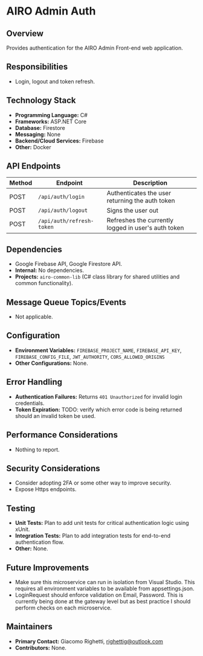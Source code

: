 ﻿# AIRO Admin Auth

## Overview
Provides authentication for the AIRO Admin Front-end web application.

## Responsibilities
- Login, logout and token refresh.

## Technology Stack
- **Programming Language:** C#
- **Frameworks:** ASP.NET Core
- **Database:** Firestore
- **Messaging:** None
- **Backend/Cloud Services:** Firebase
- **Other:** Docker

## API Endpoints
| Method | Endpoint                  | Description                                         |
|--------|---------------------------|-----------------------------------------------------|
| POST   | `/api/auth/login`         | Authenticates the user returning the auth token     |
| POST   | `/api/auth/logout`        | Signs the user out                                  |
| POST   | `/api/auth/refresh-token` | Refreshes the currently logged in user's auth token |

## Dependencies
- Google Firebase API, Google Firestore API.
- **Internal:** No dependencies.
- **Projects:** `airo-common-lib` (C# class library for shared utilities and common functionality).

## Message Queue Topics/Events
- Not applicable.

## Configuration
- **Environment Variables:** `FIREBASE_PROJECT_NAME`, `FIREBASE_API_KEY`, `FIREBASE_CONFIG_FILE`, `JWT_AUTHORITY`, `CORS_ALLOWED_ORIGINS`
- **Other Configurations:** None.

## Error Handling
- **Authentication Failures:** Returns `401 Unauthorized` for invalid login credentials.
- **Token Expiration:** TODO: verify which error code is being returned should an invalid token be used.

## Performance Considerations
- Nothing to report.

## Security Considerations
- Consider adopting 2FA or some other way to improve security.
- Expose Https endpoints.

## Testing
- **Unit Tests:** Plan to add unit tests for critical authentication logic using xUnit.
- **Integration Tests:** Plan to add integration tests for end-to-end authentication flow.
- **Other:** None.

## Future Improvements
- Make sure this microservice can run in isolation from Visual Studio. This requires all environment variables to be available from appsettings.json.
- LoginRequest should enforce validation on Email, Password. This is currently being done at the gateway level but as best practice I should perform checks on each microservice.

## Maintainers
- **Primary Contact:** Giacomo Righetti, righettig@outlook.com
- **Contributors:** None.
